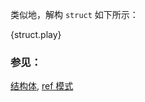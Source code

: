 类似地，解构 `struct` 如下所示：

{struct.play}

### 参见：

[结构体](../../../custom_types/structs.html), [ref 模式](../../../scope/borrow/ref.html)
